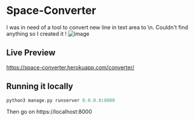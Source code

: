 # Space-Converter

I was in need of a tool to convert new line in text area to \n. Couldn't find anything so I created it !
![image](https://user-images.githubusercontent.com/55350021/112934486-cc232f80-9119-11eb-877f-60a07b252cda.png)

## Live Preview

https://space-converter.herokuapp.com/converter/

## Running it locally

```python
python3 manage.py runserver 0.0.0.0:8000
```
Then go on https://localhost:8000
